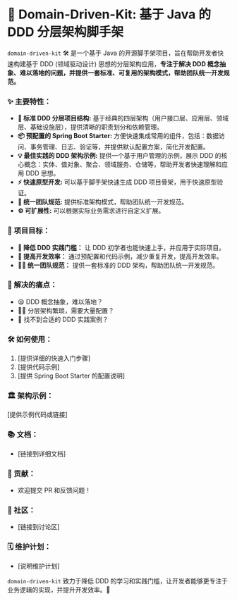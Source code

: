 # 🚀 Domain-Driven-Kit: 基于 Java 的 DDD 分层架构脚手架

`domain-driven-kit` 🛠️ 是一个基于 Java 的开源脚手架项目，旨在帮助开发者快速构建基于 DDD (领域驱动设计) 思想的分层架构应用，**专注于解决 DDD 概念抽象、难以落地的问题，并提供一套标准、可复用的架构模式，帮助团队统一开发规范。**

### ✨ 主要特性：

*   **🧱 标准 DDD 分层项目结构:** 基于经典的四层架构（用户接口层、应用层、领域层、基础设施层），提供清晰的职责划分和依赖管理。
*   **📦 预配置的 Spring Boot Starter:** 方便快速集成常用的组件，包括：数据访问、事务管理、日志、验证等，并提供默认配置方案，简化开发配置。
*   **💡 最佳实践的 DDD 架构示例:** 提供一个基于用户管理的示例，展示 DDD 的核心概念：实体、值对象、聚合、领域服务、仓储等，帮助开发者快速理解和应用 DDD 思想。
*   **⚡  快速原型开发:** 可以基于脚手架快速生成 DDD 项目骨架，用于快速原型验证。
*   **🤝 统一团队规范:** 提供标准架构模式，帮助团队统一开发规范。
*   **⚙️ 可扩展性:** 可以根据实际业务需求进行自定义扩展。

### 🎯 项目目标：

*   **🌱 降低 DDD 实践门槛：** 让 DDD 初学者也能快速上手，并应用于实际项目。
*   **🚀 提高开发效率：** 通过预配置和代码示例，减少重复开发，提高开发效率。
*   **👨‍💻 统一团队规范：** 提供一套标准的 DDD 架构，帮助团队统一开发规范。

### 🤔 解决的痛点：

*   😫 DDD 概念抽象，难以落地？
*   😵‍💫 分层架构繁琐，需要大量配置？
*   🧐 找不到合适的 DDD 实践案例？

### 🛠️ 如何使用：

1.  [提供详细的快速入门步骤]
2.  [提供代码示例]
3.  [提供 Spring Boot Starter 的配置说明]

### 🏛️ 架构示例：

[提供示例代码或链接]

### 📚 文档：

*   [链接到详细文档]

### 🤝 贡献：

*   欢迎提交 PR 和反馈问题！

### 💬 社区：

*   [链接到讨论区]

### 🗓️ 维护计划：

*   [说明维护计划]

`domain-driven-kit` 致力于降低 DDD 的学习和实践门槛，让开发者能够更专注于业务逻辑的实现，并提升开发效率。🚀
